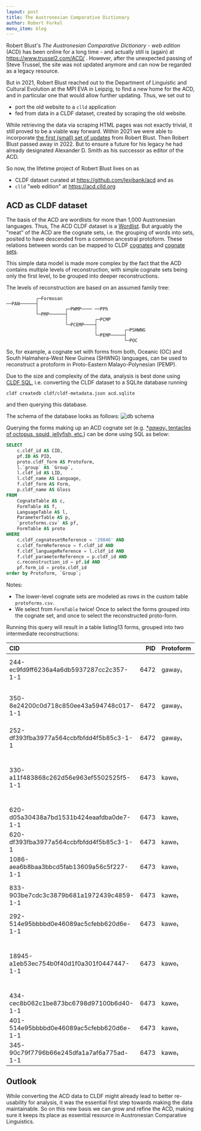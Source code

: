 ```yaml
---
layout: post
title: The Austronesian Comparative Dictionary
author: Robert Forkel
menu_item: blog
---
```


Robert Blust's *The Austronesian Comparative Dictionary - web edition* (ACD) has been online for a long time - and
actually still is (again) at https://www.trussel2.com/ACD/ .
However, after the unexpected passing of Steve Trussel, the site was not updated anymore and can now
be regarded as a legacy resource.

But in 2021, Robert Blust reached out to the Department of Linguistic and Cultural Evolution at the
MPI EVA in Leipzig, to find a new home for the ACD, and in particular one that would allow further
updating. Thus, we set out to
- port the old website to a `clld` application
- fed from data in a CLDF dataset, created by scraping the old website.

While retrieving the data via scraping HTML pages was not exactly trivial, it still proved to be a viable
way forward. Within 2021 we were able to incorporate 
[the first (small) set of updates](https://github.com/lexibank/acd/compare/v1.0...v1.1) from Robert Blust.
Then Robert Blust passed away in 2022. But to ensure a future for his legacy he had already designated
Alexander D. Smith as his successor as editor of the ACD.

So now, the lifetime project of Robert Blust lives on as
- CLDF dataset curated at https://github.com/lexibank/acd and as
- `clld` "web edition" at https://acd.clld.org


## ACD as CLDF dataset

The basis of the ACD are wordlists for more than 1,000 Austronesian languages. Thus, The ACD CLDF
dataset is a [Wordlist](https://github.com/cldf/cldf/tree/master/modules/Wordlist). But arguably the
"meat" of the ACD are the cognate sets, i.e. the grouping of words into sets, posited to have descended
from a common ancestral protoform. These relations between words can be mapped to CLDF
[cognates](https://github.com/cldf/cldf/tree/master/components/cognates) and
[cognate sets](https://github.com/cldf/cldf/tree/master/components/cognatesets).

This simple data model is made more complex by the fact that the ACD contains multiple levels of
reconstruction, with simple cognate sets being only the first level, to be grouped into deeper reconstructions.

The levels of reconstruction are based on an assumed family tree:
```text
           ┌─Formosan
──PAN──────┤
           │          ┌─PWMP──── ──PPh
           └─PMP──────┤
                      │          ┌─PCMP
                      └─PCEMP────┤
                                 │          ┌─PSHWNG
                                 └─PEMP─────┤
                                            └─POC
```

So, for example, a cognate set with forms from both, Oceanic (OC) and South Halmahera-West New Guinea (SHWNG)
languages, can be used to reconstruct a protoform in Proto-Eastern Malayo-Polynesian (PEMP).

Due to the size and complexity of the data, analysis is best done using 
[CLDF SQL](https://github.com/cldf/cldf/blob/master/extensions/sql.md), i.e.
converting the CLDF dataset to a SQLite database running
```shell
cldf createdb cldf/cldf-metadata.json acd.sqlite
```
and then querying this database.

The schema of the database looks as follows:
![db schema](https://raw.githubusercontent.com/lexibank/acd/main/erd.svg)

Querying the forms making up an ACD cognate set (e.g. [_*gaway₁_ tentacles of octopus, squid, jellyfish, etc.](https://acd.clld.org/cognatesets/29846))
can be done using SQL as below:

```sql
SELECT
    c.cldf_id AS CID,
    pf.ID AS PID,
    proto.cldf_form AS Protoform,
    l.`group` AS `Group`, 
    l.cldf_id AS LID, 
    l.cldf_name AS Language, 
    f.cldf_form AS Form, 
    p.cldf_name AS Gloss
FROM
    CognateTable AS c,
    FormTable AS f,
    LanguageTable AS l,
    ParameterTable AS p,
    `protoforms.csv` AS pf,
    FormTable AS proto
WHERE
    c.cldf_cognatesetReference = '29846' AND
    c.cldf_formReference = f.cldf_id AND
    f.cldf_languageReference = l.cldf_id AND
    f.cldf_parameterReference = p.cldf_id AND
    c.reconstruction_id = pf.id AND
    pf.form_id = proto.cldf_id
order by Protoform, `Group`;
```

Notes:
- The lower-level cognate sets are modeled as rows in the custom table `protoforms.csv`.
- We select from `FormTable` twice! Once to select the forms grouped into the cognate set,
  and once to select the reconstructed proto-form.

Running this query will result in a table listing13 forms, grouped into two intermediate
reconstructions:

| CID                                        | PID | Protoform | Group | LID | Language | Form | Gloss |
|:-------------------------------------------|------:|:------------|:--------|------:|:---------------|:--------------|:------------------------------------------------------------------------|
| 244-ec9fd9ff6236a4a6db5937287cc2c357-1-1   | 6472 | gaway₁ | WMP | 244 | Bikol | gáway | poisonous tentacles of the jellyfish |
| 350-8e24200c0d718c850ee43a594748c017-1-1   | 6472 | gaway₁ | WMP | 350 | Muna | gawe-gawe | fringe, appendage (on clothes, fish) |
| 252-df393fba3977a564ccbfbfdd4f5b85c3-1-1   | 6472 | gaway₁ | WMP | 252 | Cebuano | gawáy | tentacle |
| 330-a11f483868c262d56e963ef5502525f5-1-1   | 6473 | kawe₁ | OC | 330 | Maori | kawekawe | tentacles of a cuttlefish; tendrils of a creeper, fringe on a mat, etc. |
| 620-d05a30438a7bd1531b424eaafdba0de7-1-1   | 6473 | kawe₁ | OC | 620 | Hawaiian | ʔaweʔawe | tentacles; runners, as on a vine |
| 620-df393fba3977a564ccbfbfdd4f5b85c3-1-1   | 6473 | kawe₁ | OC | 620 | Hawaiian | ʔawe | tentacle |
| 1086-aea6b8baa3bbcd5fab13609a56c5f227-1-1  | 6473 | kawe₁ | OC | 1086 | Chuukese | óó | tentacle of octopus or squid |
| 833-903be7cdc3c3879b681a1972439c4859-1-1   | 6473 | kawe₁ | OC | 833 | Marshallese | ko | octopus tentacles; rays of the sun |
| 292-514e95bbbbd0e46089ac5cfebb620d6e-1-1   | 6473 | kawe₁ | OC | 292 | Kapingamarangi | gawe bilibili | tentacle of octopus |
| 18945-a1eb53ec754b0f40d1f0a301f0447447-1-1 | 6473 | kawe₁ | OC | 18945 | Sa'a | ka-kawe | tentacles of octopus; branching of the fingers of the human hand |
| 434-cec8b062c1be873bc6798d97100b6d40-1-1   | 6473 | kawe₁ | OC | 434 | Tongan | kave | tentacle of cuttlefish or octopus |
| 401-514e95bbbbd0e46089ac5cfebb620d6e-1-1   | 6473 | kawe₁ | OC | 401 | Samoan | ʔave | tentacle of octopus |
| 345-90c79f7796b66e245dfa1a7af6a775ad-1-1   | 6473 | kawe₁ | OC | 345 | Motu | gave | feelers of octopus |


## Outlook

While converting the ACD data to CLDF might already lead to better re-usability for analysis, it was
the essential first step towards making the data maintainable. So on this new basis we can grow and refine
the ACD, making sure it keeps its place as essential resource in Austronesian Comparative Linguistics.

